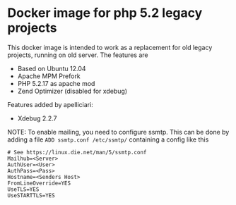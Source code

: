 # Docker image for php 5.2 legacy projects
This docker image is intended to work as a replacement for old legacy projects, running on old server.
The features are
* Based on Ubuntu 12.04
* Apache MPM Prefork
* PHP 5.2.17 as apache mod
* Zend Optimizer (disabled for xdebug)

Features added by apelliciari:
* Xdebug 2.2.7

NOTE: To enable mailing, you need to configure ssmtp. This can be done by adding a file `ADD ssmtp.conf /etc/ssmtp/` containing a config like this
```
# See https://linux.die.net/man/5/ssmtp.conf
Mailhub=<Server>
AuthUser=<User>
AuthPass=<Pass>
Hostname=<Senders Host>
FromLineOverride=YES
UseTLS=YES
UseSTARTTLS=YES
```
